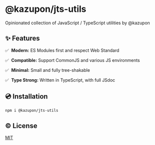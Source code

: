 # @kazupon/jts-utils

Opinionated collection of JavaScript / TypeScript utilities by @kazupon

## ✨ Features

✅️ &nbsp;**Modern:** ES Modules first and respect Web Standard

✅️ &nbsp;**Compatible:** Support CommonJS and various JS environments

✅️️ &nbsp;**Minimal:** Small and fully tree-shakable

✅️️ &nbsp;**Type Strong:** Written in TypeScript, with full JSdoc

## 💿 Installation

```sh
npm i @kazupon/jts-utils
```

## ©️ License

[MIT](http://opensource.org/licenses/MIT)
